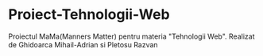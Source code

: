 # Proiect-Tehnologii-Web
Proiectul MaMa(Manners Matter) pentru materia "Tehnologii Web".
Realizat de Ghidoarca Mihail-Adrian si Pletosu Razvan 
